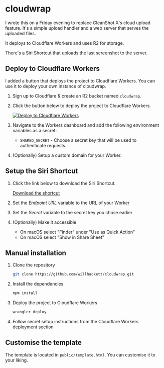 # cloudwrap

I wrote this on a Friday evening to replace CleanShot X's cloud upload feature. It's a simple upload handler and a web server that serves the uploaded files.

It deploys to Cloudflare Workers and uses R2 for storage.

There's a Siri Shortcut that uploads the last screenshot to the server.

## Deploy to Cloudflare Workers

I added a button that deploys the project to Cloudflare Workers. You can use it to deploy your own instance of cloudwrap.

1. Sign up to Cloudflare & create an R2 bucket named `cloudwrap`.

2. Click the button below to deploy the project to Cloudflare Workers.

   [![Deploy to Cloudflare Workers](https://deploy.workers.cloudflare.com/button)](https://deploy.workers.cloudflare.com/?url=https://github.com/willhackett/cloudwrap)

3. Navigate to the Workers dashboard and add the following environment variables as a secret:

   - `SHARED_SECRET` - Choose a secret key that will be used to authenticate requests.

4. (Optionally) Setup a custom domain for your Worker.

## Setup the Siri Shortcut

1. Click the link below to download the Siri Shortcut.

   [Download the shortcut](https://www.icloud.com/shortcuts/3f7fdffd75d2449c901498821ad4173a)

2. Set the _Endpoint URL_ variable to the URL of your Worker

3. Set the _Secret_ variable to the secret key you chose earlier

4. (Optionally) Make it accessible

   - On macOS select "Finder" under "Use as Quick Action"
   - On macOS select "Show in Share Sheet"

## Manual installation

1. Clone the repository

   ```sh
   git clone https://github.com/willhackett/cloudwrap.git
   ```

2. Install the dependencies

   ```sh
   npm install
   ```

3. Deploy the project to Cloudflare Workers

   ```sh
   wrangler deploy
   ```

4. Follow secret setup instructions from the Cloudflare Workers deployment section

## Customise the template

The template is located in `public/template.html`. You can customise it to your liking.
